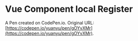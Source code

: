 # Vue Component local Register

A Pen created on CodePen.io. Original URL: [https://codepen.io/yuanyu/pen/gOYvXMr](https://codepen.io/yuanyu/pen/gOYvXMr).


